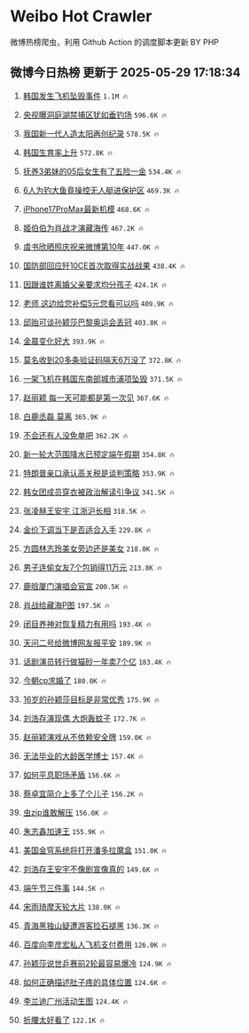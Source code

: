 # Weibo Hot Crawler 



微博热榜爬虫，利用 Github Action 的调度脚本更新 BY PHP 


## 微博今日热榜 更新于 2025-05-29 17:18:34 
1. [韩国发生飞机坠毁事件](https://s.weibo.com/weibo?q=%23%E9%9F%A9%E5%9B%BD%E5%8F%91%E7%94%9F%E9%A3%9E%E6%9C%BA%E5%9D%A0%E6%AF%81%E4%BA%8B%E4%BB%B6%23&t=31&band_rank=1&Refer=top) `1.1M 🔥` 

1. [央视曝洞庭湖禁捕区犹如垂钓场](https://s.weibo.com/weibo?q=%23%E5%A4%AE%E8%A7%86%E6%9B%9D%E6%B4%9E%E5%BA%AD%E6%B9%96%E7%A6%81%E6%8D%95%E5%8C%BA%E7%8A%B9%E5%A6%82%E5%9E%82%E9%92%93%E5%9C%BA%23&t=31&band_rank=2&Refer=top) `596.6K 🔥` 

1. [我国新一代人造太阳再创纪录](https://s.weibo.com/weibo?q=%23%E6%88%91%E5%9B%BD%E6%96%B0%E4%B8%80%E4%BB%A3%E4%BA%BA%E9%80%A0%E5%A4%AA%E9%98%B3%E5%86%8D%E5%88%9B%E7%BA%AA%E5%BD%95%23&t=31&band_rank=3&Refer=top) `578.5K 🔥` 

1. [韩国生育率上升](https://s.weibo.com/weibo?q=%23%E9%9F%A9%E5%9B%BD%E7%94%9F%E8%82%B2%E7%8E%87%E4%B8%8A%E5%8D%87%23&t=31&band_rank=4&Refer=top) `572.8K 🔥` 

1. [抚养3弟妹的05后女生有了五险一金](https://s.weibo.com/weibo?q=%23%E6%8A%9A%E5%85%BB3%E5%BC%9F%E5%A6%B9%E7%9A%8405%E5%90%8E%E5%A5%B3%E7%94%9F%E6%9C%89%E4%BA%86%E4%BA%94%E9%99%A9%E4%B8%80%E9%87%91%23&t=31&band_rank=5&Refer=top) `534.4K 🔥` 

1. [6人为钓大鱼竟操控无人艇进保护区](https://s.weibo.com/weibo?q=%236%E4%BA%BA%E4%B8%BA%E9%92%93%E5%A4%A7%E9%B1%BC%E7%AB%9F%E6%93%8D%E6%8E%A7%E6%97%A0%E4%BA%BA%E8%89%87%E8%BF%9B%E4%BF%9D%E6%8A%A4%E5%8C%BA%23&t=31&band_rank=6&Refer=top) `469.3K 🔥` 

1. [iPhone17ProMax最新机模](https://s.weibo.com/weibo?q=%23iPhone17ProMax%E6%9C%80%E6%96%B0%E6%9C%BA%E6%A8%A1%23&t=31&band_rank=7&Refer=top) `468.6K 🔥` 

1. [姬伯伯为肖战才演藏海传](https://s.weibo.com/weibo?q=%E5%A7%AC%E4%BC%AF%E4%BC%AF%E4%B8%BA%E8%82%96%E6%88%98%E6%89%8D%E6%BC%94%E8%97%8F%E6%B5%B7%E4%BC%A0&t=31&band_rank=8&Refer=top) `467.2K 🔥` 

1. [虞书欣晒照庆祝来微博第10年](https://s.weibo.com/weibo?q=%23%E8%99%9E%E4%B9%A6%E6%AC%A3%E6%99%92%E7%85%A7%E5%BA%86%E7%A5%9D%E6%9D%A5%E5%BE%AE%E5%8D%9A%E7%AC%AC10%E5%B9%B4%23&t=31&band_rank=9&Refer=top) `447.0K 🔥` 

1. [国防部回应歼10CE首次取得实战战果](https://s.weibo.com/weibo?q=%23%E5%9B%BD%E9%98%B2%E9%83%A8%E5%9B%9E%E5%BA%94%E6%AD%BC10CE%E9%A6%96%E6%AC%A1%E5%8F%96%E5%BE%97%E5%AE%9E%E6%88%98%E6%88%98%E6%9E%9C%23&t=31&band_rank=10&Refer=top) `438.4K 🔥` 

1. [因跟谁姓离婚父亲要求均分孩子](https://s.weibo.com/weibo?q=%23%E5%9B%A0%E8%B7%9F%E8%B0%81%E5%A7%93%E7%A6%BB%E5%A9%9A%E7%88%B6%E4%BA%B2%E8%A6%81%E6%B1%82%E5%9D%87%E5%88%86%E5%AD%A9%E5%AD%90%23&t=31&band_rank=11&Refer=top) `424.1K 🔥` 

1. [老师 这边给您补偿5元您看可以吗](https://s.weibo.com/weibo?q=%E8%80%81%E5%B8%88%20%E8%BF%99%E8%BE%B9%E7%BB%99%E6%82%A8%E8%A1%A5%E5%81%BF5%E5%85%83%E6%82%A8%E7%9C%8B%E5%8F%AF%E4%BB%A5%E5%90%97&t=31&band_rank=12&Refer=top) `409.9K 🔥` 

1. [邱贻可谈孙颖莎巴黎奥运会丢冠](https://s.weibo.com/weibo?q=%23%E9%82%B1%E8%B4%BB%E5%8F%AF%E8%B0%88%E5%AD%99%E9%A2%96%E8%8E%8E%E5%B7%B4%E9%BB%8E%E5%A5%A5%E8%BF%90%E4%BC%9A%E4%B8%A2%E5%86%A0%23&t=31&band_rank=13&Refer=top) `403.8K 🔥` 

1. [金晨变化好大](https://s.weibo.com/weibo?q=%23%E9%87%91%E6%99%A8%E5%8F%98%E5%8C%96%E5%A5%BD%E5%A4%A7%23&t=31&band_rank=14&Refer=top) `393.9K 🔥` 

1. [莫名收到20多条验证码隔天6万没了](https://s.weibo.com/weibo?q=%23%E8%8E%AB%E5%90%8D%E6%94%B6%E5%88%B020%E5%A4%9A%E6%9D%A1%E9%AA%8C%E8%AF%81%E7%A0%81%E9%9A%94%E5%A4%A96%E4%B8%87%E6%B2%A1%E4%BA%86%23&t=31&band_rank=15&Refer=top) `372.8K 🔥` 

1. [一架飞机在韩国东南部城市浦项坠毁](https://s.weibo.com/weibo?q=%23%E4%B8%80%E6%9E%B6%E9%A3%9E%E6%9C%BA%E5%9C%A8%E9%9F%A9%E5%9B%BD%E4%B8%9C%E5%8D%97%E9%83%A8%E5%9F%8E%E5%B8%82%E6%B5%A6%E9%A1%B9%E5%9D%A0%E6%AF%81%23&t=31&band_rank=16&Refer=top) `371.5K 🔥` 

1. [赵丽颖 每一天可能都是第一次见](https://s.weibo.com/weibo?q=%E8%B5%B5%E4%B8%BD%E9%A2%96%20%E6%AF%8F%E4%B8%80%E5%A4%A9%E5%8F%AF%E8%83%BD%E9%83%BD%E6%98%AF%E7%AC%AC%E4%B8%80%E6%AC%A1%E8%A7%81&t=31&band_rank=17&Refer=top) `367.6K 🔥` 

1. [白鹿丞磊 莫离](https://s.weibo.com/weibo?q=%E7%99%BD%E9%B9%BF%E4%B8%9E%E7%A3%8A%20%E8%8E%AB%E7%A6%BB&t=31&band_rank=18&Refer=top) `365.9K 🔥` 

1. [不会还有人没免单吧](https://s.weibo.com/weibo?q=%23%E4%B8%8D%E4%BC%9A%E8%BF%98%E6%9C%89%E4%BA%BA%E6%B2%A1%E5%85%8D%E5%8D%95%E5%90%A7%23&t=31&band_rank=19&Refer=top) `362.2K 🔥` 

1. [新一轮大范围降水已预定端午假期](https://s.weibo.com/weibo?q=%23%E6%96%B0%E4%B8%80%E8%BD%AE%E5%A4%A7%E8%8C%83%E5%9B%B4%E9%99%8D%E6%B0%B4%E5%B7%B2%E9%A2%84%E5%AE%9A%E7%AB%AF%E5%8D%88%E5%81%87%E6%9C%9F%23&t=31&band_rank=20&Refer=top) `354.8K 🔥` 

1. [特朗普亲口承认高关税是谈判策略](https://s.weibo.com/weibo?q=%23%E7%89%B9%E6%9C%97%E6%99%AE%E4%BA%B2%E5%8F%A3%E6%89%BF%E8%AE%A4%E9%AB%98%E5%85%B3%E7%A8%8E%E6%98%AF%E8%B0%88%E5%88%A4%E7%AD%96%E7%95%A5%23&t=31&band_rank=21&Refer=top) `353.9K 🔥` 

1. [韩女团成员穿衣被政治解读引争议](https://s.weibo.com/weibo?q=%23%E9%9F%A9%E5%A5%B3%E5%9B%A2%E6%88%90%E5%91%98%E7%A9%BF%E8%A1%A3%E8%A2%AB%E6%94%BF%E6%B2%BB%E8%A7%A3%E8%AF%BB%E5%BC%95%E4%BA%89%E8%AE%AE%23&t=31&band_rank=22&Refer=top) `341.5K 🔥` 

1. [张凌赫王安宇 江浙沪长相](https://s.weibo.com/weibo?q=%E5%BC%A0%E5%87%8C%E8%B5%AB%E7%8E%8B%E5%AE%89%E5%AE%87%20%E6%B1%9F%E6%B5%99%E6%B2%AA%E9%95%BF%E7%9B%B8&t=31&band_rank=23&Refer=top) `318.5K 🔥` 

1. [金价下调当下是否适合入手](https://s.weibo.com/weibo?q=%E9%87%91%E4%BB%B7%E4%B8%8B%E8%B0%83%E5%BD%93%E4%B8%8B%E6%98%AF%E5%90%A6%E9%80%82%E5%90%88%E5%85%A5%E6%89%8B&t=31&band_rank=24&Refer=top) `229.8K 🔥` 

1. [方圆林志玲美女旁边还是美女](https://s.weibo.com/weibo?q=%E6%96%B9%E5%9C%86%E6%9E%97%E5%BF%97%E7%8E%B2%E7%BE%8E%E5%A5%B3%E6%97%81%E8%BE%B9%E8%BF%98%E6%98%AF%E7%BE%8E%E5%A5%B3&t=31&band_rank=25&Refer=top) `218.0K 🔥` 

1. [男子连偷女友7个包销得11万元](https://s.weibo.com/weibo?q=%23%E7%94%B7%E5%AD%90%E8%BF%9E%E5%81%B7%E5%A5%B3%E5%8F%8B7%E4%B8%AA%E5%8C%85%E9%94%80%E5%BE%9711%E4%B8%87%E5%85%83%23&t=31&band_rank=26&Refer=top) `213.8K 🔥` 

1. [鹿晗厦门演唱会官宣](https://s.weibo.com/weibo?q=%23%E9%B9%BF%E6%99%97%E5%8E%A6%E9%97%A8%E6%BC%94%E5%94%B1%E4%BC%9A%E5%AE%98%E5%AE%A3%23&t=31&band_rank=27&Refer=top) `200.5K 🔥` 

1. [肖战给藏海P图](https://s.weibo.com/weibo?q=%23%E8%82%96%E6%88%98%E7%BB%99%E8%97%8F%E6%B5%B7P%E5%9B%BE%23&t=31&band_rank=28&Refer=top) `197.5K 🔥` 

1. [闭目养神对恢复精力有用吗](https://s.weibo.com/weibo?q=%E9%97%AD%E7%9B%AE%E5%85%BB%E7%A5%9E%E5%AF%B9%E6%81%A2%E5%A4%8D%E7%B2%BE%E5%8A%9B%E6%9C%89%E7%94%A8%E5%90%97&t=31&band_rank=29&Refer=top) `193.4K 🔥` 

1. [天问二号给微博网友报平安](https://s.weibo.com/weibo?q=%E5%A4%A9%E9%97%AE%E4%BA%8C%E5%8F%B7%E7%BB%99%E5%BE%AE%E5%8D%9A%E7%BD%91%E5%8F%8B%E6%8A%A5%E5%B9%B3%E5%AE%89&t=31&band_rank=30&Refer=top) `189.9K 🔥` 

1. [话剧演员转行做猫砂一年卖7个亿](https://s.weibo.com/weibo?q=%23%E8%AF%9D%E5%89%A7%E6%BC%94%E5%91%98%E8%BD%AC%E8%A1%8C%E5%81%9A%E7%8C%AB%E7%A0%82%E4%B8%80%E5%B9%B4%E5%8D%967%E4%B8%AA%E4%BA%BF%23&t=31&band_rank=31&Refer=top) `183.4K 🔥` 

1. [今朝cp求婚了](https://s.weibo.com/weibo?q=%23%E4%BB%8A%E6%9C%9Dcp%E6%B1%82%E5%A9%9A%E4%BA%86%23&t=31&band_rank=32&Refer=top) `180.0K 🔥` 

1. [16岁的孙颖莎目标是非常优秀](https://s.weibo.com/weibo?q=%2316%E5%B2%81%E7%9A%84%E5%AD%99%E9%A2%96%E8%8E%8E%E7%9B%AE%E6%A0%87%E6%98%AF%E9%9D%9E%E5%B8%B8%E4%BC%98%E7%A7%80%23&t=31&band_rank=33&Refer=top) `175.9K 🔥` 

1. [刘浩存演现偶 大炮轰蚊子](https://s.weibo.com/weibo?q=%E5%88%98%E6%B5%A9%E5%AD%98%E6%BC%94%E7%8E%B0%E5%81%B6%20%E5%A4%A7%E7%82%AE%E8%BD%B0%E8%9A%8A%E5%AD%90&t=31&band_rank=34&Refer=top) `172.7K 🔥` 

1. [赵丽颖演戏从不依赖安全牌](https://s.weibo.com/weibo?q=%E8%B5%B5%E4%B8%BD%E9%A2%96%E6%BC%94%E6%88%8F%E4%BB%8E%E4%B8%8D%E4%BE%9D%E8%B5%96%E5%AE%89%E5%85%A8%E7%89%8C&t=31&band_rank=35&Refer=top) `159.0K 🔥` 

1. [无法毕业的大龄医学博士](https://s.weibo.com/weibo?q=%23%E6%97%A0%E6%B3%95%E6%AF%95%E4%B8%9A%E7%9A%84%E5%A4%A7%E9%BE%84%E5%8C%BB%E5%AD%A6%E5%8D%9A%E5%A3%AB%23&t=31&band_rank=36&Refer=top) `157.4K 🔥` 

1. [如何平息职场矛盾](https://s.weibo.com/weibo?q=%E5%A6%82%E4%BD%95%E5%B9%B3%E6%81%AF%E8%81%8C%E5%9C%BA%E7%9F%9B%E7%9B%BE&t=31&band_rank=37&Refer=top) `156.6K 🔥` 

1. [蔡卓宜简介上多了个儿子](https://s.weibo.com/weibo?q=%23%E8%94%A1%E5%8D%93%E5%AE%9C%E7%AE%80%E4%BB%8B%E4%B8%8A%E5%A4%9A%E4%BA%86%E4%B8%AA%E5%84%BF%E5%AD%90%23&t=31&band_rank=38&Refer=top) `156.2K 🔥` 

1. [虫zip谁敢解压](https://s.weibo.com/weibo?q=%E8%99%ABzip%E8%B0%81%E6%95%A2%E8%A7%A3%E5%8E%8B&t=31&band_rank=39&Refer=top) `156.0K 🔥` 

1. [朱志鑫加速王](https://s.weibo.com/weibo?q=%23%E6%9C%B1%E5%BF%97%E9%91%AB%E5%8A%A0%E9%80%9F%E7%8E%8B%23&t=31&band_rank=40&Refer=top) `155.9K 🔥` 

1. [美国金穹系统将打开潘多拉魔盒](https://s.weibo.com/weibo?q=%23%E7%BE%8E%E5%9B%BD%E9%87%91%E7%A9%B9%E7%B3%BB%E7%BB%9F%E5%B0%86%E6%89%93%E5%BC%80%E6%BD%98%E5%A4%9A%E6%8B%89%E9%AD%94%E7%9B%92%23&t=31&band_rank=41&Refer=top) `151.0K 🔥` 

1. [刘浩存王安宇不像剧宣像真的](https://s.weibo.com/weibo?q=%E5%88%98%E6%B5%A9%E5%AD%98%E7%8E%8B%E5%AE%89%E5%AE%87%E4%B8%8D%E5%83%8F%E5%89%A7%E5%AE%A3%E5%83%8F%E7%9C%9F%E7%9A%84&t=31&band_rank=42&Refer=top) `149.6K 🔥` 

1. [端午节三件事](https://s.weibo.com/weibo?q=%E7%AB%AF%E5%8D%88%E8%8A%82%E4%B8%89%E4%BB%B6%E4%BA%8B&t=31&band_rank=43&Refer=top) `144.5K 🔥` 

1. [宋雨琦摩天轮大片](https://s.weibo.com/weibo?q=%23%E5%AE%8B%E9%9B%A8%E7%90%A6%E6%91%A9%E5%A4%A9%E8%BD%AE%E5%A4%A7%E7%89%87%23&t=31&band_rank=44&Refer=top) `138.0K 🔥` 

1. [青海黑独山疑遭游客捡石褪黑](https://s.weibo.com/weibo?q=%23%E9%9D%92%E6%B5%B7%E9%BB%91%E7%8B%AC%E5%B1%B1%E7%96%91%E9%81%AD%E6%B8%B8%E5%AE%A2%E6%8D%A1%E7%9F%B3%E8%A4%AA%E9%BB%91%23&t=31&band_rank=45&Refer=top) `136.3K 🔥` 

1. [百度向李彦宏私人飞机支付费用](https://s.weibo.com/weibo?q=%23%E7%99%BE%E5%BA%A6%E5%90%91%E6%9D%8E%E5%BD%A6%E5%AE%8F%E7%A7%81%E4%BA%BA%E9%A3%9E%E6%9C%BA%E6%94%AF%E4%BB%98%E8%B4%B9%E7%94%A8%23&t=31&band_rank=46&Refer=top) `126.0K 🔥` 

1. [孙颖莎说世乒赛前2轮最容易爆冷](https://s.weibo.com/weibo?q=%23%E5%AD%99%E9%A2%96%E8%8E%8E%E8%AF%B4%E4%B8%96%E4%B9%92%E8%B5%9B%E5%89%8D2%E8%BD%AE%E6%9C%80%E5%AE%B9%E6%98%93%E7%88%86%E5%86%B7%23&t=31&band_rank=47&Refer=top) `124.9K 🔥` 

1. [如何正确描述肚子疼的具体位置](https://s.weibo.com/weibo?q=%E5%A6%82%E4%BD%95%E6%AD%A3%E7%A1%AE%E6%8F%8F%E8%BF%B0%E8%82%9A%E5%AD%90%E7%96%BC%E7%9A%84%E5%85%B7%E4%BD%93%E4%BD%8D%E7%BD%AE&t=31&band_rank=48&Refer=top) `124.6K 🔥` 

1. [李兰迪广州活动生图](https://s.weibo.com/weibo?q=%23%E6%9D%8E%E5%85%B0%E8%BF%AA%E5%B9%BF%E5%B7%9E%E6%B4%BB%E5%8A%A8%E7%94%9F%E5%9B%BE%23&t=31&band_rank=49&Refer=top) `124.4K 🔥` 

1. [折腰太好看了](https://s.weibo.com/weibo?q=%E6%8A%98%E8%85%B0%E5%A4%AA%E5%A5%BD%E7%9C%8B%E4%BA%86&t=31&band_rank=50&Refer=top) `122.1K 🔥` 

